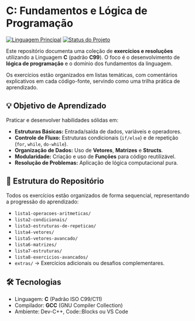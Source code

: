 # C: Fundamentos e Lógica de Programação

[![Linguagem Principal](https://img.shields.io/github/languages/top/Snapev22/logica-programacao-c?color=blue)](https://github.com/Snapev22/logica-programacao-c)
[![Status do Projeto](https://img.shields.io/badge/Status-Completo-green)](https://github.com/Snapev22/logica-programacao-c)

Este repositório documenta uma coleção de **exercícios e resoluções** utilizando a Linguagem **C** (padrão **C99**). O foco é o desenvolvimento de **lógica de programação** e o domínio dos fundamentos da linguagem.

Os exercícios estão organizados em listas temáticas, com comentários explicativos em cada código-fonte, servindo como uma trilha prática de aprendizado.
## 💡 Objetivo de Aprendizado
Praticar e desenvolver habilidades sólidas em:
* **Estruturas Básicas:** Entrada/saída de dados, variáveis e operadores.
* **Controle de Fluxo:** Estruturas condicionais (`if/else`) e de repetição (`for`, `while`, `do-while`).
* **Organização de Dados:** Uso de **Vetores**, **Matrizes** e **Structs**.
* **Modularidade:** Criação e uso de **Funções** para código reutilizável.
* **Resolução de Problemas:** Aplicação de lógica computacional pura.

## 📁 Estrutura do Repositório
Todos os exercícios estão organizados de forma sequencial, representando a progressão do aprendizado:

* `lista1-operacoes-aritmeticas/`
* `lista2-condicionais/`
* `lista3-estruturas-de-repeticao/`
* `lista4-vetores/`
* `lista5-vetores-avancado/`
* `lista6-matrizes/`
* `lista7-estruturas/`
* `lista8-exercicios-avancados/`
* `extras/` → Exercícios adicionais ou desafios complementares.

## 🛠️ Tecnologias
* Linguagem: **C** (Padrão ISO C99/C11)
* Compilador: **GCC** (GNU Compiler Collection)
* Ambiente: Dev-C++, Code::Blocks ou VS Code
